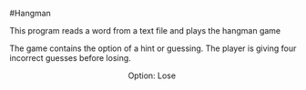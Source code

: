 #Hangman

<p>This program reads a word from a text file and plays the hangman game</p>
<p>The game contains the option of a hint or guessing. The player is giving four incorrect guesses before losing.</p>
<p align="center"/>
Option: Lose
<img src"https://github.com/eduardotrejo/Java/blob/master/Hangman/hangman.png"/>
</p>

